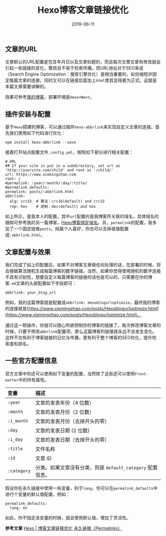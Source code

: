 ﻿---
title: Hexo博客文章链接优化
date: 2019-06-11
abbrlink: Hexoblogurloptimize
categories:
- 博客搭建
tags:
- Hexo
- 链接优化
copyright: true
---

## 文章的URL
文章默认的URL配置是包含年月日以及文章标题的，而且每次文章文章有修改就会引起一些链接的变化，繁琐且不易于检索传播。而URL地址对于SEO来说（Search Engine Optimization：搜索引擎优化）是相当重要的，如何缩短并固定每篇文章的连接，同时又可以在链接后面加上`html`使其显得更为正式。这就是本篇文章需要讲解的。

效果可参考[我的博客](www.xiemingzhao.com)，部署环境是`Hexo+Next`。

## 插件安装与配置
基于`Hexo`搭建的博客，可以通过插件`hexo-abbrlink`来实现自定义文章的连接。首先我们使用如下代码进行优化：

```
npm install hexo-abbrlink --save
```

<!--more-->

接着打开站点配置文件`_config.yml`，按照如下部分进行相关配置：
```
# URL
## If your site is put in a subdirectory, set url as 'http://yoursite.com/child' and root as '/child/'
url: https://www.xiemingzhao.com
root: /
#permalink: :year/:month/:day/:title/
#permalink_defaults:
permalink: posts/:abbrlink.html
abbrlink:
  alg: crc32  # 算法：crc16(default) and crc32
  rep: hex    # 进制：dec(default) and hex
```

如上所示，是我本人的配置，其中`url`配置的是我博客所关联的域名，具体域名的捆绑可参考我的另一篇博客，[Hexo博客绑定域名](https://www.xiemingzhao.com/posts/Hexoblogdomain.html)。另，`permalink`的配置，我多加了一个固定链接`posts`，纯属个人喜好，你也可以去掉直接配置成`:abbrlink.html`。

## 文章配置与效果
我们完成了如上的配置后，如果不对博客文章做任何处理的话，在部署的时候，将会根据算法随机生成每篇博客的数字链接。当然，如果你觉得使用随机的数字连接不具有识别性，想要自定义每篇博客的链接的话也是可以的，只需要在你的博客`.md`文章的头部配置如下字段即可：

```
abbrlink: your_blog_url
```
例如，我的这篇博客就是配置成`abbrlink: Hexoblogurloptimize`，最终我的博客的连接就是[https://www.xiemingzhao.com/posts/Hexoblogurloptimize.html](https://www.xiemingzhao.com/posts/Hexoblogurloptimize.html)。

通过这一顿操作，你就可以随心所欲控制你的博客的链接了。每次修改博客文章的时候，只要不修改`abbrlink`配置项，那么这篇博客的链接就永远不会发生变化。这样不仅有利于博客链接的记忆与传播，更有利于整个博客的SEO优化，提升检索度和排名。

## 一些官方配置信息
官方文章中你还可以使用如下变量的配置，当然除了这些还可以使用`Front-matter`中的所有属性。

| 变量 | 描述 |
| :--- | :--- |
| `:year` | 文章的发表年份（4 位数） |
| `:month` | 文章的发表月份（2 位数） |
| `:i_month` | 文章的发表月份（去掉开头的零） |
| `:day` | 文章的发表日期 (2 位数) |
| `:i_day` | 文章的发表日期（去掉开头的零） |
| `:title` | 文件名称 |
| `:id` | 文章 ID |
| `:category` | 分类。如果文章没有分类，则是 `default_category` 配置信息。 |

假设你在永久链接中使用一些变量，利于`lang`，你可以在`permalink_defaults`中进行个变量的默认值配置，例如：

```
permalink_defaults:
  lang: en
```

如此，你不指定该变量的时候，就会使用默认值，增加了灵活性。

**参考文章**
[Hexo | 博客文章链接优化](https://zuiyu1818.cn/posts/NexT_seourl.html)
[永久链接（Permalinks）](https://hexo.io/zh-cn/docs/permalinks.html)